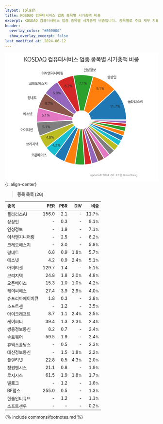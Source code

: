 ```yaml
---
layout: splash
title: KOSDAQ 컴퓨터서비스 업종 종목별 시가총액 비중
excerpt: KOSDAQ 컴퓨터서비스 업종 종목별 시가총액 비중입니다. 종목별로 주요 재무 지표를 함께 표시합니다.
header:
  overlay_color: "#800000"
  show_overlay_excerpt: false
last_modified_at: 2024-06-12
---
```



![KOSDAQ 컴퓨터서비스 업종 종목별 시가총액 비중](/stats/sector/images/kosdaq_업종_컴퓨터서비스_종목.png){: .align-center}


> **종목 목록 (26)**<a id="list"></a>

| **종목** | **PER** | **PBR** | **DIV** | **비중** |
| :------- | ------: | ------: | ------: | -------: |
| 폴라리스AI | 156.0 | 2.1 | - | 11.7<small>%</small> |
| 상상인 | - | 0.3 | - | 9.1<small>%</small> |
| 인성정보 | - | 1.9 | - | 7.1<small>%</small> |
| 이삭엔지니어링 | - | 2.5 | - | 6.2<small>%</small> |
| 크레오에스지 | - | 3.0 | - | 5.9<small>%</small> |
| 링네트 | 6.8 | 0.9 | 1.8<small>%</small> | 5.7<small>%</small> |
| 에스넷 | 4.2 | 0.9 | 2.4<small>%</small> | 5.1<small>%</small> |
| 아이티센 | 129.7 | 1.4 | - | 5.1<small>%</small> |
| 브리지텍 | 24.8 | 1.8 | 2.0<small>%</small> | 4.8<small>%</small> |
| 오픈베이스 | 15.3 | 1.0 | 1.0<small>%</small> | 4.2<small>%</small> |
| 케이씨에스 | 27.4 | 3.9 | 2.9<small>%</small> | 4.0<small>%</small> |
| 슈프리마에이치큐 | 1.8 | 0.3 | - | 3.8<small>%</small> |
| 소프트센 | - | 1.2 | - | 3.5<small>%</small> |
| 아이크래프트 | 8.7 | 1.1 | 2.4<small>%</small> | 2.5<small>%</small> |
| 케이씨티 | 39.4 | 1.3 | 2.3<small>%</small> | 2.4<small>%</small> |
| 쌍용정보통신 | 8.2 | 0.7 | - | 2.4<small>%</small> |
| 솔트웨어 | 59.5 | 1.9 | - | 2.4<small>%</small> |
| 휴맥스홀딩스 | - | 0.5 | - | 2.3<small>%</small> |
| 대신정보통신 | - | 1.5 | 1.8<small>%</small> | 2.2<small>%</small> |
| 플랜티넷 | 22.8 | 0.5 | 4.3<small>%</small> | 2.0<small>%</small> |
| 정원엔시스 | 21.1 | 0.8 | - | 1.9<small>%</small> |
| 로지시스 | 61.5 | 1.9 | 1.8<small>%</small> | 1.7<small>%</small> |
| 벨로크 | - | 1.2 | - | 1.6<small>%</small> |
| BF랩스 | 255.0 | 0.5 | - | 1.3<small>%</small> |
| 한솔인티큐브 | - | 1.2 | - | 1.1<small>%</small> |
| 소프트센우 | - | - | - | 0.2<small>%</small> |

{% include commons/footnotes.md %}